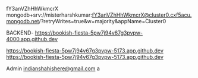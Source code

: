 fY3anVZhHhWkmcrX
mongodb+srv://misterharshkumar:fY3anVZhHhWkmcrX@cluster0.cxf5acu.mongodb.net/?retryWrites=true&w=majority&appName=Cluster0



BACKEND- https://bookish-fiesta-5pw7j94v67g3pvpw-4000.app.github.dev


https://bookish-fiesta-5pw7j94v67g3pvpw-5173.app.github.dev
https://bookish-fiesta-5pw7j94v67g3pvpw-5173.app.github.dev


Admin
indianshahishere@gmail.com
a